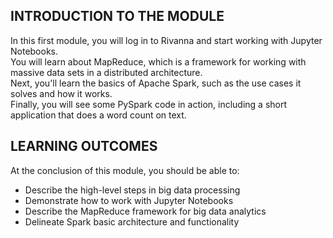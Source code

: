 
## INTRODUCTION TO THE MODULE

In this first module, you will log in to Rivanna and start working with Jupyter Notebooks.  
You will learn about MapReduce, which is a framework for working with massive data sets in a distributed architecture.  
Next, you'll learn the basics of Apache Spark, such as the use cases it solves and how it works.  
Finally, you will see some PySpark code in action, including a short application that does a word count on text.


## LEARNING OUTCOMES

At the conclusion of this module, you should be able to:

- Describe the high-level steps in big data processing
- Demonstrate how to work with Jupyter Notebooks
- Describe the MapReduce framework for big data analytics
- Delineate Spark basic architecture and functionality
